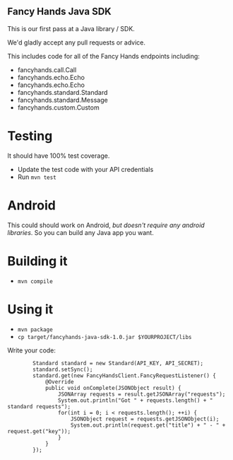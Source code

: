 Fancy Hands Java SDK
--------------------

This is our first pass at a Java library / SDK.

We'd gladly accept any pull requests or advice.

This includes code for all of the Fancy Hands endpoints including:
 - fancyhands.call.Call
 - fancyhands.echo.Echo
 - fancyhands.echo.Echo 
 - fancyhands.standard.Standard 
 - fancyhands.standard.Message
 - fancyhands.custom.Custom

# Testing 

It should have 100% test coverage.

 - Update the test code with your API credentials
 - Run `mvn test`
 
# Android

This could should work on Android, *but doesn't require any android libraries*. So you can build any Java app you want.

# Building it

- `mvn compile`

# Using it

- `mvn package`
- `cp target/fancyhands-java-sdk-1.0.jar $YOURPROJECT/libs`

Write your code:

```
        Standard standard = new Standard(API_KEY, API_SECRET);
        standard.setSync();
        standard.get(new FancyHandsClient.FancyRequestListener() {
            @Override
            public void onComplete(JSONObject result) {
                JSONArray requests = result.getJSONArray("requests");
                System.out.println("Got " + requests.length() + " standard requests");
                for(int i = 0; i < requests.length(); ++i) {
                    JSONObject request = requests.getJSONObject(i);
                    System.out.println(request.get("title") + " - " + request.get("key"));
                }
            }
        });
```



